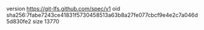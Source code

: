 version https://git-lfs.github.com/spec/v1
oid sha256:7fabe7243ce41831f5730458513a63b8a27fe077cbcf9e4e2c7a046d5d830fe2
size 13770
